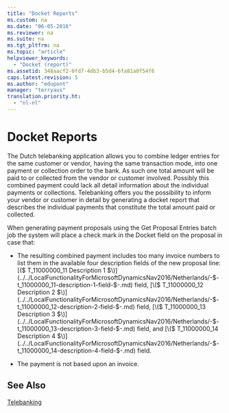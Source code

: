 ```yaml
---
title: "Docket Reports"
ms.custom: na
ms.date: "06-05-2016"
ms.reviewer: na
ms.suite: na
ms.tgt_pltfrm: na
ms.topic: "article"
helpviewer_keywords: 
  - "Docket (report)"
ms.assetid: 348aacf2-0fd7-4db3-b5d4-6fa81a0f54f6
caps.latest.revision: 5
ms.author: "edupont"
manager: "terryaus"
translation.priority.ht: 
  - "nl-nl"
---
```

# Docket Reports
The Dutch telebanking application allows you to combine ledger entries for the same customer or vendor, having the same transaction mode, into one payment or collection order to the bank. As such one total amount will be paid to or collected from the vendor or customer involved. Possibly this combined payment could lack all detail information about the individual payments or collections. Telebanking offers you the possibility to inform your vendor or customer in detail by generating a docket report that describes the individual payments that constitute the total amount paid or collected.  
  
 When generating payment proposals using the Get Proposal Entries batch job the system will place a check mark in the Docket field on the proposal in case that:  
  
-   The resulting combined payment includes too many invoice numbers to list them in the available four description fields of the new proposal line: [\($ T\_11000000\_11 Description 1 $\)](../../LocalFunctionalityForMicrosoftDynamicsNav2016/Netherlands/-$-t_11000000_11-description-1-field-$-.md) field, [\($ T\_11000000\_12 Description 2 $\)](../../LocalFunctionalityForMicrosoftDynamicsNav2016/Netherlands/-$-t_11000000_12-description-2-field-$-.md) field, [\($ T\_11000000\_13 Description 3 $\)](../../LocalFunctionalityForMicrosoftDynamicsNav2016/Netherlands/-$-t_11000000_13-description-3-field-$-.md) field, and [\($ T\_11000000\_14 Description 4 $\)](../../LocalFunctionalityForMicrosoftDynamicsNav2016/Netherlands/-$-t_11000000_14-description-4-field-$-.md) field.  
  
-   The payment is not based upon an invoice.  
  
## See Also  
 [Telebanking](../../LocalFunctionalityForMicrosoftDynamicsNav2016/Netherlands/telebanking.md)